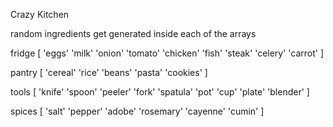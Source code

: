 
Crazy Kitchen

random ingredients get generated inside each of the arrays

fridge [ 
  'eggs'
  'milk'
  'onion'
  'tomato'
  'chicken' 
  'fish'
  'steak'
  'celery'
  'carrot'
]

pantry [
  'cereal'
  'rice'
  'beans'
  'pasta'
  'cookies'
]

tools [
  'knife'
  'spoon'
  'peeler'
  'fork'
  'spatula'
  'pot'
  'cup'
  'plate'
  'blender'
]

spices [
  'salt'
  'pepper'
  'adobe'
  'rosemary'
  'cayenne'
  'cumin'
]

